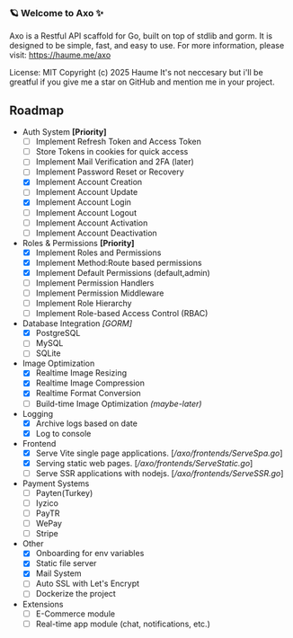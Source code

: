 ### 🪐 Welcome to Axo ✨

Axo is a Restful API scaffold for Go, built on top of stdlib and gorm.
It is designed to be simple, fast, and easy to use.
For more information, please visit: https://haume.me/axo

License: MIT
Copyright (c) 2025 Haume
It's not neccesary but i'll be greatful if you give me a star on GitHub and mention me in your project.


## Roadmap
- Auth System **[Priority]**
    - [ ] Implement Refresh Token and Access Token
    - [ ] Store Tokens in cookies for quick access
    - [ ] Implement Mail Verification and 2FA (later)
    - [ ] Implement Password Reset or Recovery
    - [x] Implement Account Creation
    - [ ] Implement Account Update
    - [x] Implement Account Login
    - [ ] Implement Account Logout
    - [ ] Implement Account Activation
    - [ ] Implement Account Deactivation
- Roles & Permissions **[Priority]**
    - [x] Implement Roles and Permissions
    - [x] Implement Method:Route based permissions
    - [x] Implement Default Permissions (default,admin)
    - [ ] Implement Permission Handlers
    - [ ] Implement Permission Middleware
    - [ ] Implement Role Hierarchy
    - [ ] Implement Role-based Access Control (RBAC)
- Database Integration *[GORM]*
    - [x] PostgreSQL
    - [ ] MySQL
    - [ ] SQLite
- Image Optimization
    - [x] Realtime Image Resizing
    - [x] Realtime Image Compression
    - [x] Realtime Format Conversion
    - [ ] Build-time Image Optimization *(maybe-later)*
- Logging
    - [x] Archive logs based on date
    - [x] Log to console
- Frontend
    - [x] Serve Vite single page applications. [*/axo/frontends/ServeSpa.go*]
    - [x] Serving static web pages. [*/axo/frontends/ServeStatic.go*]
    - [ ] Serve SSR applications with nodejs. [*/axo/frontends/ServeSSR.go*]
- Payment Systems
    - [ ] Payten(Turkey)
    - [ ] Iyzico
    - [ ] PayTR
    - [ ] WePay
    - [ ] Stripe
- Other
    - [x] Onboarding for env variables
    - [x] Static file server
    - [x] Mail System
    - [ ] Auto SSL with Let's Encrypt
    - [ ] Dockerize the project
- Extensions
    - [ ] E-Commerce module
    - [ ] Real-time app module (chat, notifications, etc.)
